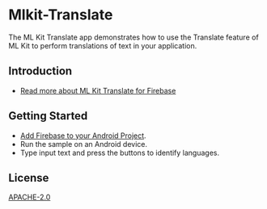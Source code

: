 # Mlkit-Translate

The ML Kit Translate app demonstrates how to
use the Translate feature of ML Kit to perform translations of text in
your application.

## Introduction

- [Read more about ML Kit Translate for Firebase](https://firebase.google.com/docs/ml-kit/android/translate-text)

## Getting Started

- [Add Firebase to your Android Project](https://firebase.google.com/docs/android/setup).
- Run the sample on an Android device.
- Type input text and press the buttons to identify languages.

## License
[APACHE-2.0](http://www.apache.org/licenses/LICENSE-2.0)
